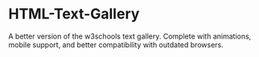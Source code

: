 # HTML-Text-Gallery
A better version of the w3schools text gallery. Complete with animations, mobile support, and better compatibility with outdated browsers.
